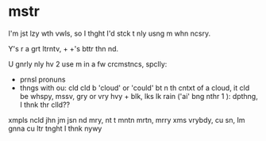 # mstr
I'm jst lzy wth vwls, so I thght I'd stck t nly usng m whn ncsry.

Y's r a grt ltrntv, + +'s bttr thn nd.

U gnrly nly hv 2 use m in a fw crcmstncs, spclly:
- prnsl pronuns
- thngs with ou: cld cld b 'cloud' or 'could' bt n th cntxt of a cloud, it cld be whspy, mssv, gry or vry hvy + blk, lks lk rain ('ai' bng nthr 1 ): dpthng, I thnk thr clld??  

xmpls ncld jhn jm jsn nd mry, nt t mntn mrtn, mrry xms vrybdy, cu sn, Im gnna cu ltr tnght I thnk nywy
